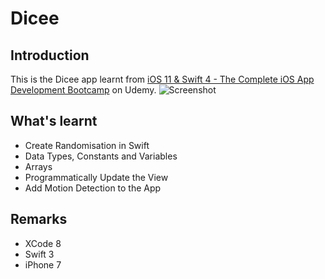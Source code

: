 # Dicee

## Introduction
This is the Dicee app learnt from [iOS 11 & Swift 4 - The Complete iOS App Development Bootcamp](https://www.udemy.com/ios-11-app-development-bootcamp/ "iOS 11 & Swift 4 - The Complete iOS App Development Bootcamp") on Udemy.
![Screenshot](https://lh3.googleusercontent.com/b-QgE_xTmigpRIYGEgHllsi2RdR48TasNAbXEiDMkA_mudOcG-k4MzUJVXDfGl09s6f-LSg38WlXBRwbsDJbRVIGn4gciNL05sfYuBSbkInaCaq1ECPTou6yW02FQGE76lSCmSsAjASiKObLkpV6U413n1688-Qd-8FYy1Sa2QnvYX4lcn8lvVSvXSr6DzeNHzv_Z3IKSDuqWhzkQUGZJCt5-WUQ5DSF7k2nbsL-fmOAN6-6cLrKdT3hUoaL54I5Pe8usHPYYi9bsaqdv2r0GsdlqOYrXtpiN9zWfB81Ev9LeWbGDmuP8ZRmn-Xa-aJy7CW_Sn8vV5yYza694afq89mgDh1dL5RJYwCrtnCRKB6zv3coTryFjCtYXC0Mc3ebRd_uumKFsxzmozMwe9VyaalQBYtAx0QbXgWeIbSfWKx9KJTJUYq5n-ISSHck0IvaC4HUIJJDmornTl4LxVYqzgu4j4LmBcYfIUs1AUvY32sql3hTkm8GjRrgcxMrstmTASluSgyi4d7DTBbBH204in9P_pGFyNz-fkaycFygTQqlWxskSdoCiWH0En3yML0Uz3V4FT_4PQLOWuGf05Q3e_w26Go50_Ua6NMWXoYr5A=w487-h801-no)

## What's learnt
* Create Randomisation in Swift
* Data Types, Constants and Variables
* Arrays
* Programmatically Update the View
* Add Motion Detection to the App

## Remarks
* XCode 8
* Swift 3
* iPhone 7
